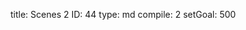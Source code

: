 title:          Scenes 2
ID:             44
type:           md
compile:        2
setGoal:        500


